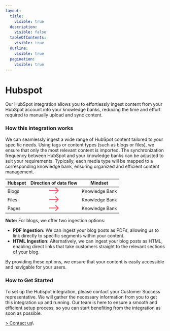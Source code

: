 ```yaml
---
layout:
  title:
    visible: true
  description:
    visible: false
  tableOfContents:
    visible: true
  outline:
    visible: true
  pagination:
    visible: true
---
```


# Hubspot

Our HubSpot integration allows you to effortlessly ingest content from your HubSpot account into your knowledge banks, reducing the time and effort required to manually upload and sync content.

### How this integration works

We can seamlessly ingest a wide range of HubSpot content tailored to your specific needs. Using tags or content types (such as blogs or files), we ensure that only the most relevant content is imported. The synchronization frequency between HubSpot and your knowledge banks can be adjusted to suit your requirements. Typically, each media type will be mapped to a corresponding knowledge bank, ensuring organized and efficient content management.

| Hubspot |                                    Direction of data flow                                   | Mindset        |
| ------- | :-----------------------------------------------------------------------------------------: | -------------- |
| Blogs   | <img src="../../.gitbook/assets/arrow - left to right (3).png" alt="" data-size="original"> | Knowledge Bank |
| Files   | <img src="../../.gitbook/assets/arrow - left to right (3).png" alt="" data-size="original"> | Knowledge Bank |
| Pages   | <img src="../../.gitbook/assets/arrow - left to right (3).png" alt="" data-size="original"> | Knowledge Bank |

**Note:** For blogs, we offer two ingestion options:

* **PDF Ingestion:** We can ingest your blog posts as PDFs, allowing us to link directly to specific segments within your content.
* **HTML Ingestion:** Alternatively, we can ingest your blog posts as HTML, enabling direct links that take customers straight to the relevant sections of your blog.

By providing these options, we ensure that your content is easily accessible and navigable for your users.

### How to Get Started

To set up the Hubspot integration, please contact your Customer Success representative. We will gather the necessary information from you to get this integration up and running. Our team is here to ensure a smooth and efficient setup process, so you can start benefiting from the integration as soon as possible.

[> Contact us](https://mindset-ai.atlassian.net/servicedesk/customer/portal/1/group/10/create/41)\
